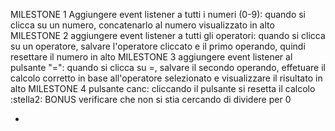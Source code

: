 MILESTONE 1
Aggiungere event listener a tutti i numeri (0-9): quando si clicca su un numero, concatenarlo al numero visualizzato in alto
MILESTONE 2
aggiungere event listener a tutti gli operatori: quando si clicca su un operatore, salvare l'operatore cliccato e il primo operando, quindi resettare il numero in alto
MILESTONE 3
aggiungere event listener al pulsante "=": quando si clicca su =, salvare il secondo operando, effetuare il calcolo corretto in base all'operatore selezionato e visualizzare il risultato in alto
MILESTONE 4
pulsante canc: cliccando il pulsante si resetta il calcolo
:stella2: BONUS
verificare che non si stia cercando di dividere per 0


-  